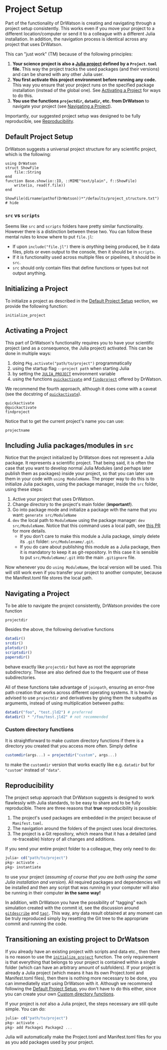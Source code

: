 # Project Setup

Part of the functionality of DrWatson is creating and navigating through a project setup consistently. This works even if you move your project to a different location/computer or send it to a colleague with a different Julia installation. In addition, the navigation process is identical across any project that uses DrWatson.

This can "just work" (TM) because of the following principles:

1. **Your science project is also a [Julia project](https://julialang.github.io/Pkg.jl/v1/environments/) defined by a `Project.toml` file.** This way the project tracks the used packages (and their versions) and can be shared with any other Julia user.
2. **You first activate this project environment before running any code.** This way you ensure that your project runs on the specified package installation (instead of the global one). See [Activating a Project](@ref) for ways to do this.
3. **You use the functions `projectdir`, `datadir`, etc. from DrWatson** to navigate your project (see [Navigating a Project](@ref)).

Importantly, our suggested project setup was designed to be fully reproducible, see [Reproducibility](@ref).

## Default Project Setup

DrWatson suggests a universal project structure for any scientific project, which is the following:

```@setup project
using DrWatson
struct ShowFile
    file::String
end
function Base.show(io::IO, ::MIME"text/plain", f::ShowFile)
    write(io, read(f.file))
end
```
```@example project
ShowFile(dirname(pathof(DrWatson))*"/defaults/project_structure.txt") # hide
```

### `src` vs `scripts`
Seems like `src` and `scripts` folders have pretty similar functionality. However there is a distinction between these two. You can follow these mental rules to know where to put `file.jl`:

* If upon `include("file.jl")` there is _anything_ being produced, be it data files, plots or even output to the console, then it should be in `scripts`.
* If it is functionality used across multiple files or pipelines, it should be in `src`.
* `src` should only contain files that define functions or types but not output anything.

## Initializing a Project

To initialize a project as described in the [Default Project Setup](@ref) section, we provide the following function:
```@docs
initialize_project
```


## Activating a Project
This part of DrWatson's functionality requires you to have your scientific project (and as a consequence, the Julia project) activated.
This can be done in multiple ways:
   1. doing `Pkg.activate("path/to/project")` programmatically
   2. using the startup flag `--project path` when starting Julia
   3. by setting the [`JULIA_PROJECT`](https://docs.julialang.org/en/latest/manual/environment-variables/#JULIA_PROJECT-1) environment variable
   4. using the functions [`quickactivate`](@ref) and [`findproject`](@ref) offered by DrWatson.

We recommend the fourth approach, although it does come with a caveat (see the docstring of [`quickactivate`](@ref)).

```@docs
quickactivate
@quickactivate
findproject
```

Notice that to get the current project's name you can use:
```@docs
projectname
```

## Including Julia packages/modules in `src`
Notice that the project initialized by DrWatson does not represent a Julia package. It represents a scientific project. That being said, it is often the case that you want to develop normal Julia Modules (and perhaps later publish them as packages) inside your project, so that you can later use them in your code with `using ModuleName`. The proper way to do this is to initialize Julia packages, using the package manager, inside the `src` folder, using these steps:

1. Active your project that uses DrWatson.
2. Change directory to the project's main folder (**important!**).
3. Go into package mode and initialize a package with the name that you want: `generate src/ModuleName`
4. `dev` the local path to `ModuleName` using the package manager: `dev src/ModuleName`. Notice that this command uses a local path, see [this PR](https://github.com/JuliaLang/Pkg.jl/pull/1215) for more details.
   * If you don't care to make this module a Julia package, simply delete its `.git` folder: `src/Modulename/.git`.
   * If you do care about publishing this module as a Julia package, then it is mandatory to keep it as git-repository. In this case it is sensible to put `src/ModuleName/.git` into the main `.gitignore` file.

Now whenever you do `using ModuleName`, the local version will be used. This will still work even if you transfer your project to another computer, because the Manifest.toml file stores the local path.

## Navigating a Project
To be able to navigate the project consistently, DrWatson provides the core function
```@docs
projectdir
```

Besides the above, the following derivative functions
```julia
datadir()
srcdir()
plotsdir()
scriptsdir()
papersdir()
```
behave exactly like `projectdir` but have as root the appropriate subdirectory. These are also defined due to the frequent use of these subdirectories.

All of these functions take advantage of `joinpath`, ensuring an error-free path creation that works across different operating systems. It is heavily advised to use `projectdir` and derivatives by giving them the subpaths as arguments, instead of using multiplication between paths:
```julia
datadir("foo", "test.jld2") # preferred
datadir() * "/foo/test.jld2" # not recommended
```

### Custom directory functions

It is straightforward to make custom directory functions if there is a directory you created that you access more often. Simply define
```julia
customdir(args...) = projectdir("custom", args...)
```
to make the `customdir` version that works exactly like e.g. `datadir` but for `"custom"` instead of `"data"`.

## Reproducibility
The project setup approach that DrWatson suggests is designed to work flawlessly with Julia standards, to be easy to share and to be fully reproducible. There are three reasons that **true** reproducibility is possible:
1. The project's used packages are embedded in the project because of `Manifest.toml`.
2. The navigation around the folders of the project uses local directories.
3. The project is a Git repository, which means that it has a detailed (and re-traceable) history of all changes and additions.

If you send your entire project folder to a colleague, they only need to do:
```julia
julia> cd("path/to/project")
pkg> activate .
pkg> instantiate
```
to use your project (*assuming of course that you are both using the same Julia installation and version*).
All required packages and dependencies will be installed and then any script that was running in your computer will also be running in their computer **in the same way!**

In addition, with DrWatson you have the possibility of "tagging" each simulation created with the commit id, see the discussion around [`gitdescribe`](@ref) and [`tag!`](@ref).
This way, any data result obtained at any moment can be truly reproduced simply by resetting the Git tree to the appropriate commit and running the code.

## Transitioning an existing project to DrWatson
If you already have an existing project with scripts and data etc., then there is no reason to use the [`initialize_project`](@ref) function.
The only requirement is that everything that belongs to your project is contained within a single folder (which can have an arbitrary amount of subfolders).
If your project is already a Julia project (which means it has its own Project.toml and Manifest.toml files), then there is nothing more necessary to be done,
you can immediatelly start using DrWatson with it.
Although we recommend following the [Default Project Setup](@ref), you don't have to do this either, since you can create your own [Custom directory functions](@ref).

If your project is _not_ also a Julia project, the steps necessary are still quite simple. You can do:
```julia
julia> cd("path/to/project")
pkg> activate .
pkg> add Package1 Package2 ...
```
Julia will automatically make the Project.toml and Manifest.toml files for you as you add packages used by your project.
